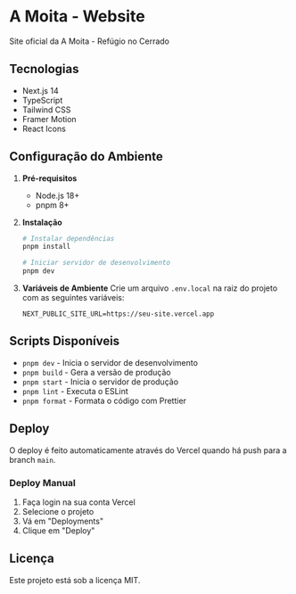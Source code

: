 # A Moita - Website

Site oficial da A Moita - Refúgio no Cerrado

## Tecnologias

- Next.js 14
- TypeScript
- Tailwind CSS
- Framer Motion
- React Icons

## Configuração do Ambiente

1. **Pré-requisitos**
   - Node.js 18+
   - pnpm 8+

2. **Instalação**
   ```bash
   # Instalar dependências
   pnpm install
   
   # Iniciar servidor de desenvolvimento
   pnpm dev
   ```

3. **Variáveis de Ambiente**
   Crie um arquivo `.env.local` na raiz do projeto com as seguintes variáveis:
   ```
   NEXT_PUBLIC_SITE_URL=https://seu-site.vercel.app
   ```

## Scripts Disponíveis

- `pnpm dev` - Inicia o servidor de desenvolvimento
- `pnpm build` - Gera a versão de produção
- `pnpm start` - Inicia o servidor de produção
- `pnpm lint` - Executa o ESLint
- `pnpm format` - Formata o código com Prettier

## Deploy

O deploy é feito automaticamente através do Vercel quando há push para a branch `main`.

### Deploy Manual

1. Faça login na sua conta Vercel
2. Selecione o projeto
3. Vá em "Deployments"
4. Clique em "Deploy"

## Licença

Este projeto está sob a licença MIT.
